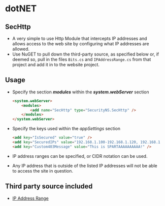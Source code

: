 # dotNET

## SecHttp

 - A very simple to use Http Module that intercepts IP addresses and allows access to the web site by configuring what IP addresses are allowed.
 - Use NuGET to pull down the third-party source, as specified below or, if deemed so, pull in the files `Bits.cs` and `IPAddressRange.cs` from that project and add it in to the website project.

## Usage

 - Specify the section _**modules**_ within the _**system.webServer**_ section
 
	``` aspx
	<system.webServer>
		<modules>
			<add name="SecHttp" type="SecurityNS.SecHttp" />
		</modules>
	</system.webServer>
	```
	
 - Specify the keys used within the _*appSettings*_ section
 
	``` aspx
	<add key="IsSecured" value="true" />
    <add key="SecuredIPs" value="192.168.1.100-192.168.1.120, 192.168.1.1/24, 127.0.0.1" />
    <add key="Custom403Message" value="This is SPARTAAAAAAAAAA!" />
	```
	
 - IP address ranges can be specified, or CIDR notation can be used.
  
 - Any IP address that is outside of the listed IP addresses will not be able to access the site in question.  

## Third party source included

 - [IP Address Range](https://github.com/jsakamoto/ipaddressrange)